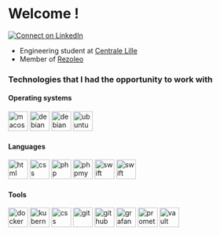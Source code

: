 # Welcome !
[![Connect on LinkedIn](https://img.shields.io/badge/--linkedin?label=LinkedIn&logo=LinkedIn&style=social)](https://www.linkedin.com/in/pierre-jezegou/)

- Engineering student at [Centrale Lille](https://centralelille.fr)
- Member of [Rezoleo](https://github.com/rezoleo)

### Technologies that I had the opportunity to work with
#### Operating systems
<img src="https://upload.wikimedia.org/wikipedia/en/b/b9/MacOS_original_logo.svg" alt="macos" width="40" height="40"/>
<img src="https://www.vectorlogo.zone/logos/debian/debian-icon.svg" alt="debian" width="40" height="40"/>
<img src="https://raw.githubusercontent.com/simple-icons/simple-icons/master/icons/proxmox.svg" alt="debian" width="40" height="40"/>
<img src="https://www.vectorlogo.zone/logos/ubuntu/ubuntu-icon.svg" alt="ubuntu" width="40" height="40"/>

#### Languages
<img src="https://www.vectorlogo.zone/logos/w3_html5/w3_html5-icon.svg" alt="html" width="40" height="40"/>
<img src="https://www.vectorlogo.zone/logos/w3_css/w3_css-icon.svg" alt="css" width="40" height="40"/>
<img src="https://www.vectorlogo.zone/logos/php/php-icon.svg" alt="php" width="40" height="40"/>
<img src="https://www.vectorlogo.zone/logos/phpmyadmin/phpmyadmin-ar21.svg" alt="phpmyadmin" width="40" height="40"/>
<img src="https://www.vectorlogo.zone/logos/swift/swift-icon.svg" alt="swift" width="40" height="40"/>
<img src="https://www.vectorlogo.zone/logos/sass-lang/sass-lang-icon.svg" alt="swift" width="40" height="40"/>


#### Tools
<img src="https://www.vectorlogo.zone/logos/docker/docker-icon.svg" alt="docker" width="40" height="40"/>
<img src="https://www.vectorlogo.zone/logos/kubernetes/kubernetes-icon.svg" alt="kubernetes" width="40" height="40"/>
<img src="https://www.vectorlogo.zone/logos/ansible/ansible-icon.svg" alt="css" width="40" height="40"/>
<img src="https://www.vectorlogo.zone/logos/git-scm/git-scm-icon.svg" alt="git" width="40" height="40"/>
<img src="https://www.vectorlogo.zone/logos/github/github-icon.svg" alt="github" width="40" height="40"/>
<img src="https://www.vectorlogo.zone/logos/grafana/grafana-icon.svg" alt="grafana" width="40" height="40"/>
<img src="https://www.vectorlogo.zone/logos/prometheusio/prometheusio-icon.svg" alt="prometheus" width="40" height="40"/>
<img src="https://www.datocms-assets.com/2885/1676497447-vault-favicon-color.png?h=192&amp;w=192" alt="vault" width="40" height="40"/>